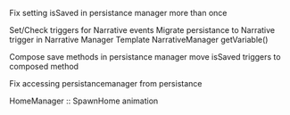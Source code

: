 Fix setting isSaved in persistance manager more than once

Set/Check triggers for Narrative events
Migrate persistance to Narrative trigger in Narrative Manager
Template NarrativeManager getVariable()

Compose save methods in persistance manager
    move isSaved triggers to composed method

Fix accessing persistancemanager from persistance

HomeManager :: SpawnHome animation